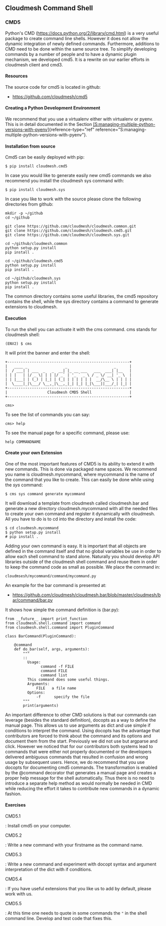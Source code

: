 Cloudmesh Command Shell
-----------------------

### CMD5

Python's CMD (<https://docs.python.org/2/library/cmd.html>) is a very
useful package to create command line shells. However it does not allow
the dynamic integration of newly defined commands. Furthermore,
additions to CMD need to be done within the same source tree. To
simplify developing commands by a number of people and to have a dynamic
plugin mechanism, we developed cmd5. It is a rewrite on our earlier
efforts in cloudmesh client and cmd3.

#### Resources

The source code for cmd5 is located in github:

-   <https://github.com/cloudmesh/cmd5>

#### Creating a Python Development Environment

We recommend that you use a virtualenv either with virtualenv or pyenv.
This is in detail documented in the
Section [\[S:managing-multiple-python-versions-with-pyenv\]](#S:managing-multiple-python-versions-with-pyenv){reference-type="ref"
reference="S:managing-multiple-python-versions-with-pyenv"}.

#### Installation from source

Cmd5 can be easily deployed with pip:

``` {.bash}
$ pip install cloudmesh.cmd5
```

In case you would like to generate easily new cmd5 commands we also
recommend you install the cloudmesh sys command with:

``` {.bash}
$ pip install cloudmesh.sys
```

In case you like to work with the source please clone the following
directories from github:

``` {.bash}
mkdir -p ~/github
cd ~/github

git clone https://github.com/cloudmesh/cloudmesh.common.git
git clone https://github.com/cloudmesh/cloudmesh.cmd5.git
git clone https://github.com/cloudmesh/cloudmesh.sys.git  

cd ~/github/cloudmesh.common
python setup.py install
pip install .

cd ~/github/cloudmesh.cmd5
python setup.py install
pip install .

cd ~/github/cloudmesh.sys
python setup.py install
pip install .
```

The common directory contains some useful libraries, the cmd5 repository
contains the shell, while the sys directory contains a command to
generate extensions to cloudmesh.

#### Execution

To run the shell you can activate it with the cms command. cms stands
for cloudmesh shell:

``` {.bash}
(ENV2) $ cms
```

It will print the banner and enter the shell:

    +-------------------------------------------------------+
    |   ____ _                 _                     _      |
    |  / ___| | ___  _   _  __| |_ __ ___   ___  ___| |__   |
    | | |   | |/ _ \| | | |/ _` | '_ ` _ \ / _ \/ __| '_ \  |
    | | |___| | (_) | |_| | (_| | | | | | |  __/\__ \ | | | |
    |  \____|_|\___/ \__,_|\__,_|_| |_| |_|\___||___/_| |_| |
    +-------------------------------------------------------+
    |                  Cloudmesh CMD5 Shell                 |
    +-------------------------------------------------------+

    cms>

To see the list of commands you can say:

    cms> help

To see the manual page for a specific command, please use:

    help COMMANDNAME

#### Create your own Extension

One of the most important features of CMD5 is its ability to extend it
with new commands. This is done via packaged name spaces. We recommend
you name is cloudmesh.mycommand, where mycommand is the name of the
command that you like to create. This can easily be done while using the
*sys* command:

``` {.bash}
$ cms sys command generate mycommand
```

It will download a template from cloudmesh called cloudmesh.bar and
generate a new directory cloudmesh.mycommand with all the needed files
to create your own command and register it dynamically with cloudmesh.
All you have to do is to cd into the directory and install the code:

``` {.bash}
$ cd cloudmesh.mycommand
$ python setup.py install
# pip install .
```

Adding your own command is easy. It is important that all objects are
defined in the command itself and that no global variables be use in
order to allow each shell command to stand alone. Naturally you should
develop API libraries outside of the cloudmesh shell command and reuse
them in order to keep the command code as small as possible. We place
the command in:

    cloudmsesh/mycommand/command/mycommand.py

An example for the bar command is presented at:

-   <https://github.com/cloudmesh/cloudmesh.bar/blob/master/cloudmesh/bar/command/bar.py>

It shows how simple the command definition is (bar.py):

    from __future__ import print_function
    from cloudmesh.shell.command import command
    from cloudmesh.shell.command import PluginCommand

    class BarCommand(PluginCommand):

        @command
        def do_bar(self, args, arguments):
            """
            ::
              Usage:
                    command -f FILE
                    command FILE
                    command list
              This command does some useful things.
              Arguments:
                  FILE   a file name
              Options:
                  -f      specify the file
            """
            print(arguments)

An important difference to other CMD solutions is that our commands can
leverage (besides the standard definition), docopts as a way to define
the manual page. This allows us to use arguments as dict and use simple
if conditions to interpret the command. Using docopts has the advantage
that contributors are forced to think about the command and its options
and document them from the start. Previously we did not use but argparse
and click. However we noticed that for our contributors both systems
lead to commands that were either not properly documented or the
developers delivered ambiguous commands that resulted in confusion and
wrong usage by subsequent users. Hence, we do recommend that you use
docopts for documenting cmd5 commands. The transformation is enabled by
the \@command decorator that generates a manual page and creates a
proper help message for the shell automatically. Thus there is no need
to introduce a separate help method as would normally be needed in CMD
while reducing the effort it takes to contribute new commands in a
dynamic fashion.

#### Exercises

CMD5.1

: Install cmd5 on your computer.

CMD5.2

: Write a new command with
  your firstname as the command name.

CMD5.3

: Write a new command and
  experiment with docopt syntax and argument interpretation of the dict
  with if conditions.

CMD5.4

: If you have useful
  extensions that you like us to add by default, please work with us.

CMD5.5 

: At this time one needs to
  quote in some commands the `"` in the shell command line. Develop and
  test code that fixes this.
